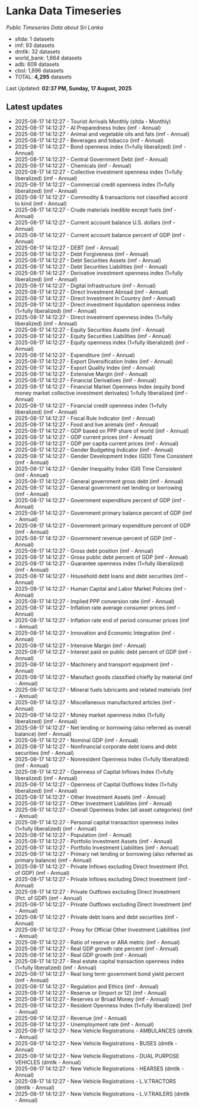 # Lanka Data Timeseries
*Public Timeseries Data about Sri Lanka*

* sltda: 1 datasets
* imf: 93 datasets
* dmtlk: 32 datasets
* world_bank: 1,664 datasets
* adb: 609 datasets
* cbsl: 1,896 datasets
* TOTAL: **4,295** datasets

Last Updated: **02:37 PM, Sunday, 17 August, 2025**

## Latest updates

* 2025-08-17 14:12:27 - Tourist Arrivals Monthly (sltda - Monthly)
* 2025-08-17 14:12:27 - AI Preparedness Index (imf - Annual)
* 2025-08-17 14:12:27 - Animal and vegetable oils and fats (imf - Annual)
* 2025-08-17 14:12:27 - Beverages and tobacco (imf - Annual)
* 2025-08-17 14:12:27 - Bond openness index (1=fully liberalized) (imf - Annual)
* 2025-08-17 14:12:27 - Central Government Debt (imf - Annual)
* 2025-08-17 14:12:27 - Chemicals (imf - Annual)
* 2025-08-17 14:12:27 - Collective investment openness index (1=fully liberalized) (imf - Annual)
* 2025-08-17 14:12:27 - Commercial credit openness index (1=fully liberalized) (imf - Annual)
* 2025-08-17 14:12:27 - Commodity & transactions not classified accord to kind (imf - Annual)
* 2025-08-17 14:12:27 - Crude materials inedible except fuels (imf - Annual)
* 2025-08-17 14:12:27 - Current account balance U.S. dollars (imf - Annual)
* 2025-08-17 14:12:27 - Current account balance percent of GDP (imf - Annual)
* 2025-08-17 14:12:27 - DEBT (imf - Annual)
* 2025-08-17 14:12:27 - Debt Forgiveness (imf - Annual)
* 2025-08-17 14:12:27 - Debt Securities Assets (imf - Annual)
* 2025-08-17 14:12:27 - Debt Securities Liabilities (imf - Annual)
* 2025-08-17 14:12:27 - Derivative investment openness index (1=fully liberalized) (imf - Annual)
* 2025-08-17 14:12:27 - Digital Infrastructure (imf - Annual)
* 2025-08-17 14:12:27 - Direct Investment Abroad (imf - Annual)
* 2025-08-17 14:12:27 - Direct Investment In Country (imf - Annual)
* 2025-08-17 14:12:27 - Direct investment liquidation openness index (1=fully liberalized) (imf - Annual)
* 2025-08-17 14:12:27 - Direct investment openness index (1=fully liberalized) (imf - Annual)
* 2025-08-17 14:12:27 - Equity Securities Assets (imf - Annual)
* 2025-08-17 14:12:27 - Equity Securities Liabilities (imf - Annual)
* 2025-08-17 14:12:27 - Equity openness index (1=fully liberalized) (imf - Annual)
* 2025-08-17 14:12:27 - Expenditure (imf - Annual)
* 2025-08-17 14:12:27 - Export Diversification Index (imf - Annual)
* 2025-08-17 14:12:27 - Export Quality Index (imf - Annual)
* 2025-08-17 14:12:27 - Extensive Margin (imf - Annual)
* 2025-08-17 14:12:27 - Financial Derivatives (imf - Annual)
* 2025-08-17 14:12:27 - Financial Market Openness Index (equity bond money market collective investment derivates) 1=fully liberalized (imf - Annual)
* 2025-08-17 14:12:27 - Financial credit openness index (1=fully liberalized) (imf - Annual)
* 2025-08-17 14:12:27 - Fiscal Rule Indicator (imf - Annual)
* 2025-08-17 14:12:27 - Food and live animals (imf - Annual)
* 2025-08-17 14:12:27 - GDP based on PPP share of world (imf - Annual)
* 2025-08-17 14:12:27 - GDP current prices (imf - Annual)
* 2025-08-17 14:12:27 - GDP per capita current prices (imf - Annual)
* 2025-08-17 14:12:27 - Gender Budgeting Indicator (imf - Annual)
* 2025-08-17 14:12:27 - Gender Development Index (GDI) Time Consistent (imf - Annual)
* 2025-08-17 14:12:27 - Gender Inequality Index (GII) Time Consistent (imf - Annual)
* 2025-08-17 14:12:27 - General government gross debt (imf - Annual)
* 2025-08-17 14:12:27 - General government net lending or borrowing (imf - Annual)
* 2025-08-17 14:12:27 - Government expenditure percent of GDP (imf - Annual)
* 2025-08-17 14:12:27 - Government primary balance percent of GDP (imf - Annual)
* 2025-08-17 14:12:27 - Government primary expenditure percent of GDP (imf - Annual)
* 2025-08-17 14:12:27 - Government revenue percent of GDP (imf - Annual)
* 2025-08-17 14:12:27 - Gross debt position (imf - Annual)
* 2025-08-17 14:12:27 - Gross public debt percent of GDP (imf - Annual)
* 2025-08-17 14:12:27 - Guarantee openness index (1=fully liberalized) (imf - Annual)
* 2025-08-17 14:12:27 - Household debt loans and debt securities (imf - Annual)
* 2025-08-17 14:12:27 - Human Capital and Labor Market Policies (imf - Annual)
* 2025-08-17 14:12:27 - Implied PPP conversion rate (imf - Annual)
* 2025-08-17 14:12:27 - Inflation rate average consumer prices (imf - Annual)
* 2025-08-17 14:12:27 - Inflation rate end of period consumer prices (imf - Annual)
* 2025-08-17 14:12:27 - Innovation and Economic Integration (imf - Annual)
* 2025-08-17 14:12:27 - Intensive Margin (imf - Annual)
* 2025-08-17 14:12:27 - Interest paid on public debt percent of GDP (imf - Annual)
* 2025-08-17 14:12:27 - Machinery and transport equipment (imf - Annual)
* 2025-08-17 14:12:27 - Manufact goods classified chiefly by material (imf - Annual)
* 2025-08-17 14:12:27 - Mineral fuels lubricants and related materials (imf - Annual)
* 2025-08-17 14:12:27 - Miscellaneous manufactured articles (imf - Annual)
* 2025-08-17 14:12:27 - Money market openness index (1=fully liberalized) (imf - Annual)
* 2025-08-17 14:12:27 - Net lending or borrowing (also referred as overall balance) (imf - Annual)
* 2025-08-17 14:12:27 - Nominal GDP (imf - Annual)
* 2025-08-17 14:12:27 - Nonfinancial corporate debt loans and debt securities (imf - Annual)
* 2025-08-17 14:12:27 - Nonresident Openness Index (1=fully liberalized) (imf - Annual)
* 2025-08-17 14:12:27 - Openness of Capital Inflows Index (1=fully liberalized) (imf - Annual)
* 2025-08-17 14:12:27 - Openness of Capital Outflows Index (1=fully liberalized) (imf - Annual)
* 2025-08-17 14:12:27 - Other Investment Assets (imf - Annual)
* 2025-08-17 14:12:27 - Other Investment Liabilities (imf - Annual)
* 2025-08-17 14:12:27 - Overall Openness Index (all asset categories) (imf - Annual)
* 2025-08-17 14:12:27 - Personal capital transaction openness index (1=fully liberalized) (imf - Annual)
* 2025-08-17 14:12:27 - Population (imf - Annual)
* 2025-08-17 14:12:27 - Portfolio Investment Assets (imf - Annual)
* 2025-08-17 14:12:27 - Portfolio Investment Liabilities (imf - Annual)
* 2025-08-17 14:12:27 - Primary net lending or borrowing (also referred as primary balance) (imf - Annual)
* 2025-08-17 14:12:27 - Private Inflows excluding Direct Investment (Pct. of GDP) (imf - Annual)
* 2025-08-17 14:12:27 - Private Inflows excluding Direct Investment (imf - Annual)
* 2025-08-17 14:12:27 - Private Outflows excluding Direct Investment (Pct. of GDP) (imf - Annual)
* 2025-08-17 14:12:27 - Private Outflows excluding Direct Investment (imf - Annual)
* 2025-08-17 14:12:27 - Private debt loans and debt securities (imf - Annual)
* 2025-08-17 14:12:27 - Proxy for Official Other Investment Liabilities (imf - Annual)
* 2025-08-17 14:12:27 - Ratio of reserve or ARA metric (imf - Annual)
* 2025-08-17 14:12:27 - Real GDP growth rate percent (imf - Annual)
* 2025-08-17 14:12:27 - Real GDP growth (imf - Annual)
* 2025-08-17 14:12:27 - Real estate capital transaction openness index (1=fully liberalized) (imf - Annual)
* 2025-08-17 14:12:27 - Real long term government bond yield percent (imf - Annual)
* 2025-08-17 14:12:27 - Regulation and Ethics (imf - Annual)
* 2025-08-17 14:12:27 - Reserve or (Import or 12) (imf - Annual)
* 2025-08-17 14:12:27 - Reserves or Broad Money (imf - Annual)
* 2025-08-17 14:12:27 - Resident Openness Index (1=fully liberalized) (imf - Annual)
* 2025-08-17 14:12:27 - Revenue (imf - Annual)
* 2025-08-17 14:12:27 - Unemployment rate (imf - Annual)
* 2025-08-17 14:12:27 - New Vehicle Registrations - AMBULANCES (dmtlk - Annual)
* 2025-08-17 14:12:27 - New Vehicle Registrations - BUSES (dmtlk - Annual)
* 2025-08-17 14:12:27 - New Vehicle Registrations - DUAL PURPOSE VEHICLES (dmtlk - Annual)
* 2025-08-17 14:12:27 - New Vehicle Registrations - HEARSES (dmtlk - Annual)
* 2025-08-17 14:12:27 - New Vehicle Registrations - L.V.TRACTORS (dmtlk - Annual)
* 2025-08-17 14:12:27 - New Vehicle Registrations - L.V.TRAILERS (dmtlk - Annual)